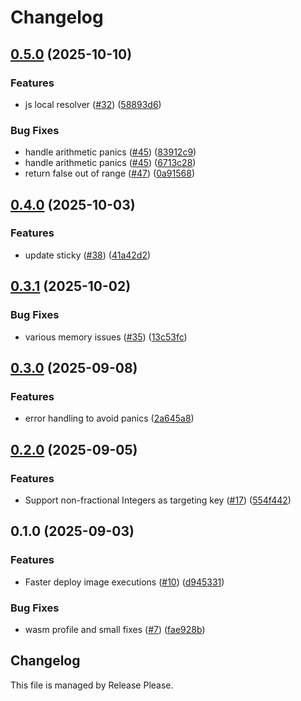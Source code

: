 # Changelog

## [0.5.0](https://github.com/spotify/confidence-resolver-rust/compare/confidence_resolver-v0.4.0...confidence_resolver-v0.5.0) (2025-10-10)


### Features

* js local resolver ([#32](https://github.com/spotify/confidence-resolver-rust/issues/32)) ([58893d6](https://github.com/spotify/confidence-resolver-rust/commit/58893d6610b56b5aa6a6250db9e9bb1af506497f))


### Bug Fixes

* handle arithmetic panics ([#45](https://github.com/spotify/confidence-resolver-rust/issues/45)) ([83912c9](https://github.com/spotify/confidence-resolver-rust/commit/83912c9d93665b01a4cc1e9cd8e520fd94f2e21a))
* handle arithmetic panics ([#45](https://github.com/spotify/confidence-resolver-rust/issues/45)) ([6713c28](https://github.com/spotify/confidence-resolver-rust/commit/6713c28196b351db9ba22eb87ca7b83ef4a25ff3))
* return false out of range ([#47](https://github.com/spotify/confidence-resolver-rust/issues/47)) ([0a91568](https://github.com/spotify/confidence-resolver-rust/commit/0a915688d115df760692879c5e93f62c54a09d56))

## [0.4.0](https://github.com/spotify/confidence-resolver-rust/compare/confidence_resolver-v0.3.1...confidence_resolver-v0.4.0) (2025-10-03)


### Features

* update sticky ([#38](https://github.com/spotify/confidence-resolver-rust/issues/38)) ([41a42d2](https://github.com/spotify/confidence-resolver-rust/commit/41a42d2917401de7389dcc37719b16de1e30199c))

## [0.3.1](https://github.com/spotify/confidence-resolver-rust/compare/confidence_resolver-v0.3.0...confidence_resolver-v0.3.1) (2025-10-02)


### Bug Fixes

* various memory issues ([#35](https://github.com/spotify/confidence-resolver-rust/issues/35)) ([13c53fc](https://github.com/spotify/confidence-resolver-rust/commit/13c53fcc5c1a51c90d51c47adb574316866c9b5b))

## [0.3.0](https://github.com/spotify/confidence-resolver-rust/compare/confidence_resolver-v0.2.0...confidence_resolver-v0.3.0) (2025-09-08)


### Features

* error handling to avoid panics ([2a645a8](https://github.com/spotify/confidence-resolver-rust/commit/2a645a87415bfce30af048498e068952b18ceb5e))

## [0.2.0](https://github.com/spotify/confidence-resolver-rust/compare/confidence_resolver-v0.1.0...confidence_resolver-v0.2.0) (2025-09-05)


### Features

* Support non-fractional Integers as targeting key ([#17](https://github.com/spotify/confidence-resolver-rust/issues/17)) ([554f442](https://github.com/spotify/confidence-resolver-rust/commit/554f442551e3ef8213a52cca266054ae5da0511e))

## 0.1.0 (2025-09-03)


### Features

* Faster deploy image executions ([#10](https://github.com/spotify/confidence-resolver-rust/issues/10)) ([d945331](https://github.com/spotify/confidence-resolver-rust/commit/d9453317e9e40575e43d67558ef902a4bc62ee41))


### Bug Fixes

* wasm profile and small fixes ([#7](https://github.com/spotify/confidence-resolver-rust/issues/7)) ([fae928b](https://github.com/spotify/confidence-resolver-rust/commit/fae928b6c5d0923e4c82f2f4ae9b10bf0608beff))

## Changelog

This file is managed by Release Please.
